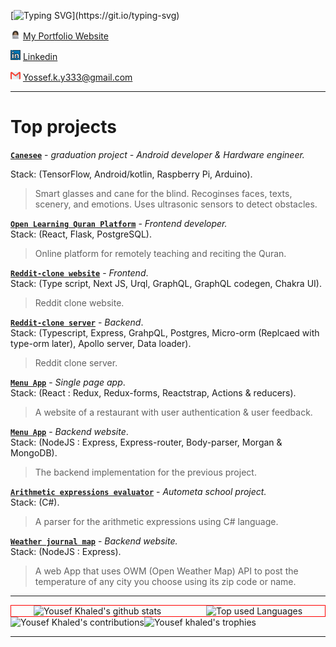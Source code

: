 [![Typing SVG](https://readme-typing-svg.herokuapp.com?font=&color=%23F70000&size=20&duration=5000&lines=Dunno+what+to+type.;But+this+thing+is+cool.;Oh%2C+I+am+a+software+engineer.)](https://git.io/typing-svg)

![](me.png) [My Portfolio Website](https://yossef-khaled.github.io/)

![](linkedin.png) [Linkedin](https://www.linkedin.com/in/youssef-khaled-906055187/)  

![](gmail.png) <Yossef.k.y333@gmail.com>

***

# **Top projects**  

**[`Canesee`](https://github.com/canesee-project)** - *graduation project - Android developer & Hardware engineer.* 

Stack: (TensorFlow, Android/kotlin, Raspberry Pi, Arduino).
> Smart glasses and cane for the blind.
> Recoginses faces, texts, scenery, and emotions.
> Uses ultrasonic sensors to detect obstacles.  

**[`Open Learning Quran Platform`](https://github.com/Open-Quran-Learning)** - *Frontend developer.*  
Stack: (React, Flask, PostgreSQL).
> Online platform for remotely teaching and reciting the Quran.  

**[`Reddit-clone website`](https://github.com/yossef-khaled/reddit-website)** - *Frontend*.  
Stack: (Type script, Next JS, Urql, GraphQL, GraphQL codegen, Chakra UI).
> Reddit clone website.  

**[`Reddit-clone server`](https://github.com/yossef-khaled/Reddit-server)** - *Backend*.  
Stack: (Typescript, Express, GrahpQL, Postgres, Micro-orm (Replcaed with type-orm later), Apollo server, Data loader).
> Reddit clone server.

**[`Menu App`](https://github.com/yossef-khaled/Menu-App)** - *Single page app*.  
Stack: (React : Redux, Redux-forms, Reactstrap, Actions & reducers).
> A website of a restaurant with user authentication & user feedback.  

**[`Menu App`](https://github.com/yossef-khaled/Menu-app-backend)** - *Backend website*.  
Stack: (NodeJS : Express, Express-router, Body-parser, Morgan & MongoDB).
> The backend implementation for the previous project.  

**[`Arithmetic expressions evaluator`](https://github.com/yossef-khaled/Arithmetic-expressions-evaluator)** - *Autometa school project.*  
Stack: (C#).
> A parser for the arithmetic expressions using C# language. 

**[`Weather journal map`](https://github.com/yossef-khaled/Weather-Journal-web)** - *Backend website.*  
Stack: (NodeJS : Express).
> A web App that uses OWM (Open Weather Map) API to post the temperature of any city you choose using its zip code or name.  

***
<div style="display:flex; justify-content:center; border-width:1px; border-style:solid; border-color:red;">
  <img alt="Yousef Khaled's github stats" style="margin-inline:auto;" src="https://github-readme-stats.vercel.app/api?username=yossef-khaled&show_icons=true&bg_color=#F56E15"/>
  <img alt="Top used Languages" style="margin-inline:auto;" src="https://github-readme-stats.vercel.app/api/top-langs/?username=yossef-khaled&layout=compact"/>
</div>
<div style="display:flex; justify-content:center; width:100%;">
  <img alt="Yousef Khaled's contributions" src="https://github-readme-streak-stats.herokuapp.com/?user=yossef-khaled&show_icons=true&bg_color=#F56E15"/>
  <img style="flex-grow: 1; width:200px;" alt="Yousef khaled's trophies" src="https://github-profile-trophy.vercel.app/?username=yossef-khaled"/>
</div>

***
